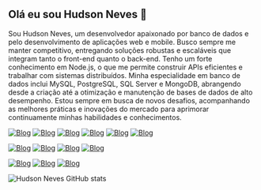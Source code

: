 ## Olá eu sou Hudson Neves 👋

Sou Hudson Neves, um desenvolvedor apaixonado por banco de dados e pelo desenvolvimento de aplicações web e mobile. Busco sempre me manter competitivo, entregando soluções robustas e escaláveis que integram tanto o front-end quanto o back-end.
Tenho um forte conhecimento em Node.js, o que me permite construir APIs eficientes e trabalhar com sistemas distribuídos. Minha especialidade em banco de dados inclui MySQL, PostgreSQL, SQL Server e MongoDB, abrangendo desde a criação até a otimização e manutenção de bases de dados de alto desempenho. Estou sempre em busca de novos desafios, acompanhando as melhores práticas e inovações do mercado para aprimorar continuamente minhas habilidades e conhecimentos.


[![Blog](https://img.shields.io/badge/HTML5-E34F26?style=for-the-badge&logo=html5&logoColor=white)](https://www.linkedin.com/in/hudson-neves-93664ba4/)
[![Blog](https://img.shields.io/badge/CSS-239120?&style=for-the-badge&logo=css3&logoColor=white)](https://www.linkedin.com/in/hudson-neves-93664ba4/)
[![Blog](https://img.shields.io/badge/JavaScript-F7DF1E?style=for-the-badge&logo=javascript&logoColor=black)](https://www.linkedin.com/in/hudson-neves-93664ba4/)
[![Blog](https://img.shields.io/badge/TypeScript-007ACC?style=for-the-badge&logo=typescript&logoColor=white)](https://www.linkedin.com/in/hudson-neves-93664ba4/)
[![Blog](https://img.shields.io/badge/Node.js-43853D?style=for-the-badge&logo=node.js&logoColor=white)](https://www.linkedin.com/in/hudson-neves-93664ba4/)
[![Blog](https://img.shields.io/badge/Bootstrap-563D7C?style=for-the-badge&logo=bootstrap&logoColor=white)](https://www.linkedin.com/in/hudson-neves-93664ba4/)

[![Blog](https://img.shields.io/badge/MySQL-00000F?style=for-the-badge&logo=mysql&logoColor=white)](https://www.linkedin.com/in/hudson-neves-93664ba4/)
[![Blog](https://img.shields.io/badge/PostgreSQL-316192?style=for-the-badge&logo=postgresql&logoColor=white)](https://www.linkedin.com/in/hudson-neves-93664ba4/)
[![Blog](https://img.shields.io/badge/MongoDB-4EA94B?style=for-the-badge&logo=mongodb&logoColor=white)](https://www.linkedin.com/in/hudson-neves-93664ba4/)
[![Blog](https://img.shields.io/badge/Microsoft_SQL_Server-CC2927?style=for-the-badge&logo=microsoft-sql-server&logoColor=white)](https://www.linkedin.com/in/hudson-neves-93664ba4/)


[![Blog](https://img.shields.io/badge/Google_Cloud-4285F4?style=for-the-badge&logo=google-cloud&logoColor=white)](https://www.linkedin.com/in/hudson-neves-93664ba4/)
[![Blog](https://img.shields.io/badge/Microsoft_Azure-0089D6?style=for-the-badge&logo=microsoft-azure&logoColor=white)](https://www.linkedin.com/in/hudson-neves-93664ba4/)
[![Blog](https://img.shields.io/badge/Amazon_AWS-232F3E?style=for-the-badge&logo=amazon-aws&logoColor=white)](https://www.linkedin.com/in/hudson-neves-93664ba4/)


![Hudson Neves GitHub stats](https://github-readme-stats.vercel.app/api?username=HudsonNeves&show_icons=true&bg_color=00000000)
<!--
**HudsonNeves/HudsonNeves** is a ✨ _special_ ✨ repository because its `README.md` (this file) appears on your GitHub profile.

Here are some ideas to get you started:

- 🔭 I’m currently working on ...
- 🌱 I’m currently learning ...
- 👯 I’m looking to collaborate on ...
- 🤔 I’m looking for help with ...
- 💬 Ask me about ...
- 📫 How to reach me: ...
- 😄 Pronouns: ...
- ⚡ Fun fact: ...
-->
